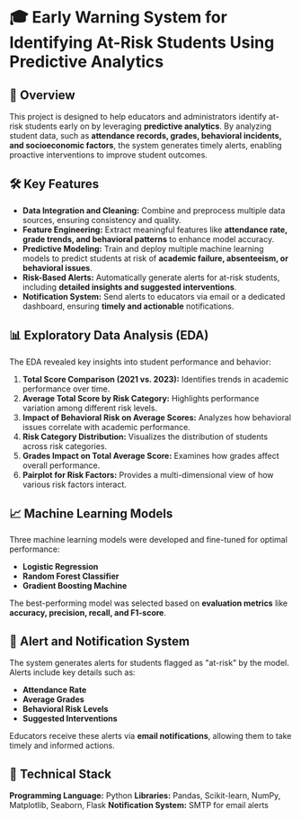 # 🎓 Early Warning System for Identifying At-Risk Students Using Predictive Analytics

## 📌 Overview
This project is designed to help educators and administrators identify at-risk students early on by leveraging **predictive analytics**. By analyzing student data, such as **attendance records, grades, behavioral incidents, and socioeconomic factors**, the system generates timely alerts, enabling proactive interventions to improve student outcomes.

## 🛠️ Key Features
- **Data Integration and Cleaning:** Combine and preprocess multiple data sources, ensuring consistency and quality.
- **Feature Engineering:** Extract meaningful features like **attendance rate, grade trends, and behavioral patterns** to enhance model accuracy.
- **Predictive Modeling:** Train and deploy multiple machine learning models to predict students at risk of **academic failure, absenteeism, or behavioral issues**.
- **Risk-Based Alerts:** Automatically generate alerts for at-risk students, including **detailed insights and suggested interventions**.
- **Notification System:** Send alerts to educators via email or a dedicated dashboard, ensuring **timely and actionable** notifications.

## 📊 Exploratory Data Analysis (EDA)
The EDA revealed key insights into student performance and behavior:

1. **Total Score Comparison (2021 vs. 2023):** Identifies trends in academic performance over time.
2. **Average Total Score by Risk Category:** Highlights performance variation among different risk levels.
3. **Impact of Behavioral Risk on Average Scores:** Analyzes how behavioral issues correlate with academic performance.
4. **Risk Category Distribution:** Visualizes the distribution of students across risk categories.
5. **Grades Impact on Total Average Score:** Examines how grades affect overall performance.
6. **Pairplot for Risk Factors:** Provides a multi-dimensional view of how various risk factors interact.

## 📈 Machine Learning Models
Three machine learning models were developed and fine-tuned for optimal performance:

- **Logistic Regression**
- **Random Forest Classifier**
- **Gradient Boosting Machine**

The best-performing model was selected based on **evaluation metrics** like **accuracy, precision, recall, and F1-score**.

## 🚨 Alert and Notification System
The system generates alerts for students flagged as "at-risk" by the model. Alerts include key details such as:

- **Attendance Rate**
- **Average Grades**
- **Behavioral Risk Levels**
- **Suggested Interventions**

Educators receive these alerts via **email notifications**, allowing them to take timely and informed actions.

## 🤖 Technical Stack
**Programming Language:** Python
**Libraries:** Pandas, Scikit-learn, NumPy, Matplotlib, Seaborn, Flask
**Notification System:** SMTP for email alerts

